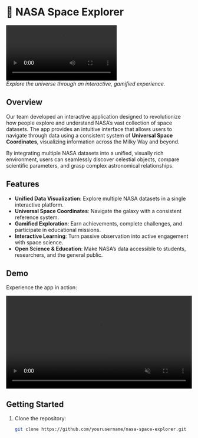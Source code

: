 
# 🌌 NASA Space Explorer

![NASA Space Explorer](./data/vid.webm)  
*Explore the universe through an interactive, gamified experience.*

## Overview

Our team developed an interactive application designed to revolutionize how people explore and understand NASA’s vast collection of space datasets. The app provides an intuitive interface that allows users to navigate through data using a consistent system of **Universal Space Coordinates**, visualizing information across the Milky Way and beyond.  

By integrating multiple NASA datasets into a unified, visually rich environment, users can seamlessly discover celestial objects, compare scientific parameters, and grasp complex astronomical relationships.

## Features

- **Unified Data Visualization**: Explore multiple NASA datasets in a single interactive platform.  
- **Universal Space Coordinates**: Navigate the galaxy with a consistent reference system.  
- **Gamified Exploration**: Earn achievements, complete challenges, and participate in educational missions.  
- **Interactive Learning**: Turn passive observation into active engagement with space science.  
- **Open Science & Education**: Make NASA’s data accessible to students, researchers, and the general public.

## Demo

Experience the app in action:

<video width="100%" autoplay loop muted>
  <source src="demo.mp4" type="video/mp4">
  Your browser does not support the video tag.
</video>

## Getting Started

1. Clone the repository:  
   ```bash
   git clone https://github.com/yourusername/nasa-space-explorer.git
